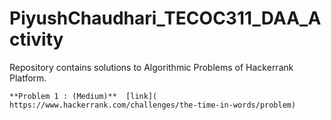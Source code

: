 # PiyushChaudhari_TECOC311_DAA_Activity
Repository contains solutions to Algorithmic Problems of Hackerrank Platform.
 ```
 **Problem 1 : (Medium)**  [link]( https://www.hackerrank.com/challenges/the-time-in-words/problem)

 ```
